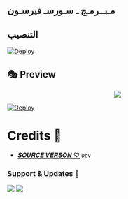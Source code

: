## مـبــرمـج ـ  سـورسـ فيرسـون 

## التنصيب
[![Deploy](https://www.herokucdn.com/deploy/button.svg)](https://heroku.com/deploy?template=https://github.com/verson205/owner)



## 🎭 Preview
<p align="center">
  <img src="https://telegra.ph/file/b8c1461bcbbad5664aa48.png">
</p>




[![Deploy](https://www.herokucdn.com/deploy/button.svg)](https://heroku.com/deploy?template=https://github.com/verson205/owner)



# Credits 💖

- [𝑺𝑶𝑼𝑹𝑪𝑬 𝑽𝑬𝑹𝑺𝑶𝑵 ⁦♡⁩](https://t.me/Q_X_I_T) ``Dev``


### Support & Updates 🎑
<a href="https://t.me/verson2005"><img src="https://img.shields.io/badge/Join-Group%20Support-blue.svg?style=for-the-badge&logo=Telegram"></a> <a href="https://t.me/BU_NH"><img src="https://img.shields.io/badge/Join-Updates%20Channel-blue.svg?style=for-the-badge&logo=Telegram"></a>
